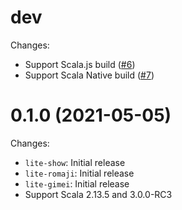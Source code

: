 # dev

Changes:

- Support Scala.js build ([#6](https://github.com/MakeNowJust-Labo/lite/pull/6))
- Support Scala Native build ([#7](https://github.com/MakeNowJust-Labo/lite/pull/7))

# 0.1.0 (2021-05-05)

Changes:

- `lite-show`: Initial release
- `lite-romaji`: Initial release
- `lite-gimei`: Initial release
- Support Scala 2.13.5 and 3.0.0-RC3

